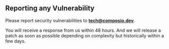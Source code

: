 ## Reporting any Vulnerability

Please report security vulnerabilities to **[tech@composio.dev](mailto:tech@composio.dev)**.

You will receive a response from us within 48 hours. And we will release a patch as soon as possible depending on complexity but historically within a few days.

